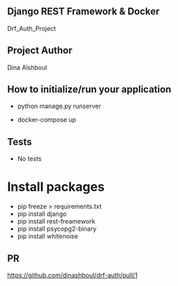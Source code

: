 ## Django REST Framework & Docker

Drf_Auth_Project

## Project Author

Dina Alshboul

## How to initialize/run your application

- python manage.py runserver

- docker-compose up

## Tests

- No tests

# Install packages

* pip freeze > requirements.txt 
* pip install django
* pip install rest-freamework
* pip install psycopg2-binary
* pip install whitenoise

## PR

https://github.com/dinashboul/drf-auth/pull/1

